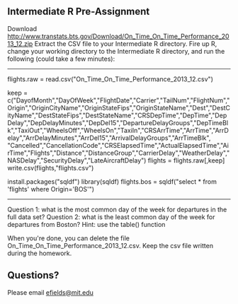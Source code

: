 ## Intermediate R Pre-Assignment

Download http://www.transtats.bts.gov/Download/On_Time_On_Time_Performance_2013_12.zip 
Extract the CSV file to your Intermediate R directory.
Fire up R, change your working directory to the Intermediate R directory, and run the following (could take a few minutes):

--------------------------


flights.raw = read.csv("On_Time_On_Time_Performance_2013_12.csv")

keep = c("DayofMonth","DayOfWeek","FlightDate","Carrier","TailNum","FlightNum","Origin","OriginCityName","OriginStateFips","OriginStateName","Dest","DestCityName","DestStateFips","DestStateName","CRSDepTime","DepTime","DepDelay","DepDelayMinutes","DepDel15","DepartureDelayGroups","DepTimeBlk","TaxiOut","WheelsOff","WheelsOn","TaxiIn","CRSArrTime","ArrTime","ArrDelay","ArrDelayMinutes","ArrDel15","ArrivalDelayGroups","ArrTimeBlk", "Cancelled","CancellationCode","CRSElapsedTime","ActualElapsedTime","AirTime","Flights","Distance","DistanceGroup","CarrierDelay","WeatherDelay","NASDelay","SecurityDelay","LateAircraftDelay")
flights = flights.raw[,keep]
write.csv(flights,"flights.csv")

install.packages("sqldf")
library(sqldf)
flights.bos = sqldf("select * from 'flights' where Origin='BOS'")

--------------------------

Question 1: what is the most common day of the week for departures in the full data set?
Question 2: what is the least common day of the week for departures from Boston?
Hint: use the table() function

When you're done, you can delete the file On_Time_On_Time_Performance_2013_12.csv. Keep the csv file written during the homework.

## Questions?

Please email efields@mit.edu
